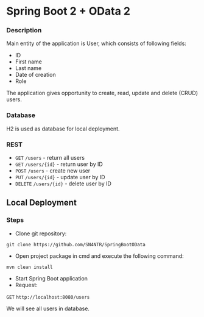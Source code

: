 # Spring Boot 2 + OData 2

### Description
Main entity of the application is User, which consists of following fields:

* ID
* First name
* Last name
* Date of creation
* Role

The application gives opportunity to create, read, update and delete (CRUD) users.

### Database
H2 is used as database for local deployment.

### REST

* `GET` `/users` - return all users
* `GET` `/users/{id}` - return user by ID
* `POST` `/users` - create new user
* `PUT` `/users/{id}` - update user by ID
* `DELETE` `/users/{id}` - delete user by ID

Local Deployment
-------
### Steps

* Clone git repository:

```
git clone https://github.com/SN4NTR/SpringBootOData
```

* Open project package in cmd and execute the following command:

```
mvn clean install
```

* Start Spring Boot application
* Request:

`GET` `http://localhost:8080/users`

We will see all users in database.